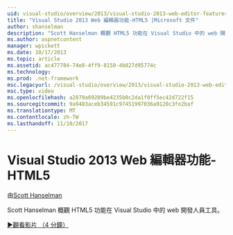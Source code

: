 ```yaml
---
uid: visual-studio/overview/2013/visual-studio-2013-web-editor-features-html5
title: "Visual Studio 2013 Web 編輯器功能-HTML5 |Microsoft 文件"
author: shanselman
description: "Scott Hanselman 概觀 HTML5 功能在 Visual Studio 中的 web 開發人員工具。"
ms.author: aspnetcontent
manager: wpickett
ms.date: 10/17/2013
ms.topic: article
ms.assetid: ac477784-74e8-4ff9-8150-4b827d95774c
ms.technology: 
ms.prod: .net-framework
msc.legacyurl: /visual-studio/overview/2013/visual-studio-2013-web-editor-features-html5
msc.type: video
ms.openlocfilehash: a2879a69289be4235b0c2da1f0ff5ec42d722f15
ms.sourcegitcommit: 9a9483aceb34591c97451997036a9120c3fe2baf
ms.translationtype: MT
ms.contentlocale: zh-TW
ms.lasthandoff: 11/10/2017
---
```

<a name="visual-studio-2013-web-editor-features---html5"></a>Visual Studio 2013 Web 編輯器功能-HTML5
====================
由[Scott Hanselman](https://github.com/shanselman)

Scott Hanselman 概觀 HTML5 功能在 Visual Studio 中的 web 開發人員工具。

[&#9654;觀看影片 （4 分鐘）](https://channel9.msdn.com/Blogs/ASP-NET-Site-Videos/visual-studio-2013-web-editor-features-html5)
